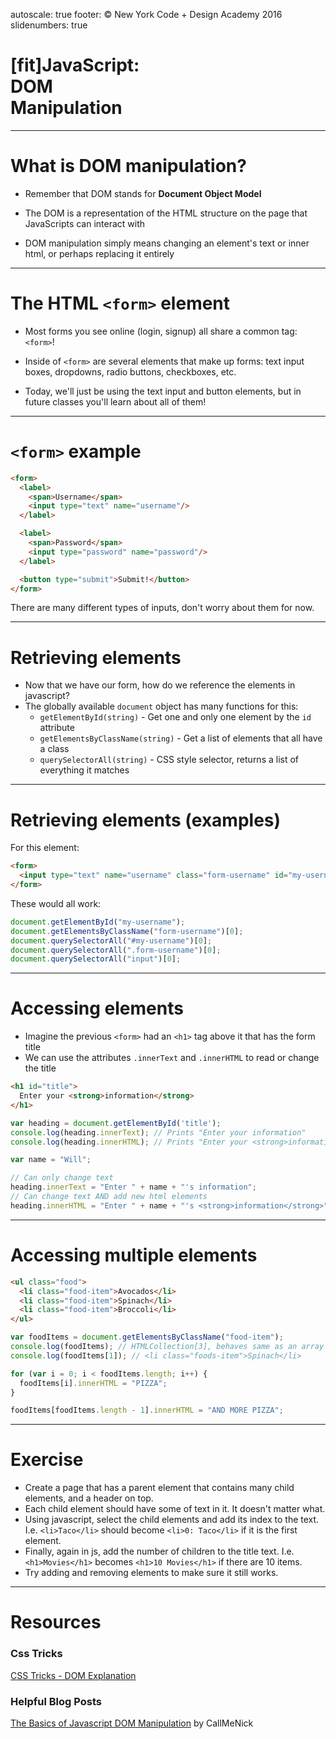 autoscale: true
footer: © New York Code + Design Academy 2016
slidenumbers: true

# [fit]JavaScript:<br>DOM<br>Manipulation

---

# What is DOM manipulation?

- Remember that DOM stands for **Document Object Model**

- The DOM is a representation of the HTML structure on the page that JavaScripts can interact with

- DOM manipulation simply means changing an element's text or inner html, or perhaps replacing it entirely

---

# The HTML `<form>` element

- Most forms you see online (login, signup) all share a common tag: `<form>`!

- Inside of `<form>` are several elements that make up forms: text input boxes, dropdowns, radio buttons, checkboxes, etc.

- Today, we'll just be using the text input and button elements, but in future classes you'll learn about all of them!

---

# `<form>` example

```html
<form>
  <label>
    <span>Username</span>
    <input type="text" name="username"/>
  </label>

  <label>
    <span>Password</span>
    <input type="password" name="password"/>
  </label>

  <button type="submit">Submit!</button>
</form>
```

There are many different types of inputs, don't worry about them for now.

---

# Retrieving elements

- Now that we have our form, how do we reference the elements in javascript?
- The globally available `document` object has many functions for this:
  - `getElementById(string)` - Get one and only one element by the `id` attribute
  - `getElementsByClassName(string)` - Get a list of elements that all have a class
  - `querySelectorAll(string)` - CSS style selector, returns a list of everything it matches

---

# Retrieving elements (examples)

For this element:

```html
<form>
  <input type="text" name="username" class="form-username" id="my-username"/>
</form>
```

These would all work:

```js
document.getElementById("my-username");
document.getElementsByClassName("form-username")[0];
document.querySelectorAll("#my-username")[0];
document.querySelectorAll(".form-username")[0];
document.querySelectorAll("input")[0];
```

---

# Accessing elements

- Imagine the previous `<form>` had an `<h1>` tag above it that has the form title
- We can use the attributes `.innerText` and `.innerHTML` to read or change the title

```html
<h1 id="title">
  Enter your <strong>information</strong>
</h1>
```

```js
var heading = document.getElementById('title');
console.log(heading.innerText); // Prints "Enter your information"
console.log(heading.innerHTML); // Prints "Enter your <strong>information</strong>"

var name = "Will";

// Can only change text
heading.innerText = "Enter " + name + "'s information";
// Can change text AND add new html elements
heading.innerHTML = "Enter " + name + "'s <strong>information</strong>";
```

---

# Accessing multiple elements

```html
<ul class="food">
  <li class="food-item">Avocados</li>
  <li class="food-item">Spinach</li>
  <li class="food-item">Broccoli</li>
</ul>
```

```js
var foodItems = document.getElementsByClassName("food-item");
console.log(foodItems); // HTMLCollection[3], behaves same as an array
console.log(foodItems[1]); // <li class="foods-item">Spinach</li>

for (var i = 0; i < foodItems.length; i++) {
  foodItems[i].innerHTML = "PIZZA";
}

foodItems[foodItems.length - 1].innerHTML = "AND MORE PIZZA";
```

---

# Exercise

- Create a page that has a parent element that contains many child elements, and a header on top.
- Each child element should have some of text in it. It doesn't matter what.
- Using javascript, select the child elements and add its index to the text. I.e. `<li>Taco</li>` should become `<li>0: Taco</li>` if it is the first element.
- Finally, again in js, add the number of children to the title text. I.e. `<h1>Movies</h1>` becomes `<h1>10 Movies</h1>` if there are 10 items.
- Try adding and removing elements to make sure it still works.

---

# Resources

### Css Tricks

[CSS Tricks - DOM Explanation](https://css-tricks.com/dom/)

### Helpful Blog Posts

[The Basics of Javascript DOM Manipulation](http://callmenick.com/post/basics-javascript-dom-manipulation) by CallMeNick
